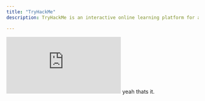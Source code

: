 ```yaml
---
title: "TryHackMe"
description: TryHackMe is an interactive online learning platform for anyone interested in cybersecurity. It offers a wide variety of hands-on labs, guided learning paths, and Capture the Flag (CTF) challenges designed to teach and enhance practical hacking skills.

---
```

<iframe src="https://tryhackme.com/api/v2/badges/public-profile?userPublicId=3532966" style="border:none;" width="300" height="150"></iframe>
yeah thats it.
